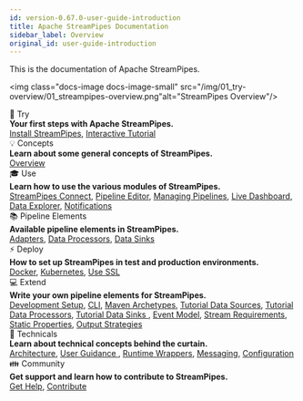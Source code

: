 ```yaml
---
id: version-0.67.0-user-guide-introduction
title: Apache StreamPipes Documentation
sidebar_label: Overview
original_id: user-guide-introduction
---
```


This is the documentation of Apache StreamPipes.

<img class="docs-image docs-image-small" src="/img/01_try-overview/01_streampipes-overview.png"alt="StreamPipes Overview"/>


<div class="container grid col-3">
    <div class="column">
        <div class="toc-box">
            <div class="toc-header border-thin">
                🚀 Try
            </div>
            <div class="toc-content">
                <div class="toc-section-header"><b>Your first steps with Apache StreamPipes.</b></div>
               <a href="try-installation.html">Install StreamPipes</a>, <a href="try-tutorial.html">Interactive Tutorial</a>
            </div>
        </div>
    </div>
    <div class="column">
        <div class="toc-box">
            <div class="toc-header border-thin">
                💡 Concepts
            </div>
            <div class="toc-content">
                <div class="toc-section-header"><b>Learn about some general concepts of StreamPipes.</b></div>
                <a href="concepts-overview.html">Overview</a>
            </div>
        </div>
    </div>
    <div class="column">
        <div class="toc-box">
            <div class="toc-header border-thin">
                🎓 Use
            </div>
            <div class="toc-content">
                <div class="toc-section-header"><b>Learn how to use the various modules of StreamPipes.</b></div>
                <a href="use-connect.html">StreamPipes Connect</a>, <a href="use-pipeline-editor.html">Pipeline Editor</a>, 
                <a href="use-managing-pipelines.html">Managing Pipelines</a>, 
                <a href="use-live-dashboard.html">Live Dashboard</a>, <a href="use-data-explorer.html">Data Explorer</a>, 
                <a href="use-notifications.html">Notifications</a>
            </div>
        </div>
    </div>
    <div class="column">
        <div class="toc-box">
            <div class="toc-header border-thin">
                📚 Pipeline Elements
            </div>
            <div class="toc-content">
                <div class="toc-section-header"><b>Available pipeline elements in StreamPipes.</b></div>
                <a href="pe/org.apache.streampipes.connect.protocol.stream.kafka.html">Adapters</a>, 
                <a href="pe/org.apache.streampipes.processors.aggregation.flink.aggregation.html">Data Processors</a>, 
                <a href="pe/org.apache.streampipes.sinks.databases.jvm.couchdb.html">Data Sinks</a> 
            </div>
        </div>
    </div>
    <div class="column">
        <div class="toc-box">
            <div class="toc-header border-thin">
                ⚡ Deploy 
            </div>
            <div class="toc-content">
                <div class="toc-section-header"><b>How to set up StreamPipes in test and production environments.</b></div>
                <a href="deploy-docker.html">Docker</a>, <a href="deploy-kubernetes.html">Kubernetes</a>, <a href="../deploy
                -use-ssl">Use SSL</a>
            </div>
        </div>
    </div>
    <div class="column">
        <div class="toc-box">
            <div class="toc-header border-thin">
                💻 Extend
            </div>
            <div class="toc-content">
                <div class="toc-section-header"><b>Write your own pipeline elements for StreamPipes.</b></div>
                <a href="extend-setup.html">Development Setup</a>, <a href="extend-cli.html">CLI</a>, <a href="../extend
                -archetypes">Maven Archetypes</a>,
                <a href="extend-tutorial-data-sources.html">Tutorial Data Sources</a>, <a href="../extend-tutorial-data
                -processors">Tutorial Data Processors</a>, <a href="extend-tutorial-data-sinks.html">Tutorial Data Sinks
                </a>,
                <a href="extend-sdk-event-model.html">Event Model</a>, <a href="extend-sdk-stream-requirements.html">Stream
                 Requirements</a>, <a href="extend-sdk-static-properties.html">Static Properties</a>,
                <a href="extend-output-strategies.html">Output Strategies</a>
            </div>
        </div>
    </div>
    <div class="column">
        <div class="toc-box">
            <div class="toc-header border-thin">
                🔧 Technicals
            </div>
            <div class="toc-content">
                <div class="toc-section-header"><b>Learn about technical concepts behind the curtain.</b></div>
                <a href="technicals-architecture.html">Architecture</a>, <a href="technicals-user-guidance.html">User
                 Guidance
                </a>, <a href="technicals-runtime-wrappers.html">Runtime Wrappers</a>,
                <a href="technicals-messaging.html">Messaging</a>, <a href="technicals-configuration.html">Configuration</a>
            </div>
        </div>
    </div>
    <div class="column">
        <div class="toc-box">
            <div class="toc-header border-thin">
                👪 Community
            </div>
            <div class="toc-content">
                <div class="toc-section-header"><b>Get support and learn how to contribute to StreamPipes.</b></div>
                <a href="community-get-help.html">Get Help</a>, <a href="community-contribute.html">Contribute</a>
            </div>
        </div>
    </div>
</div>



